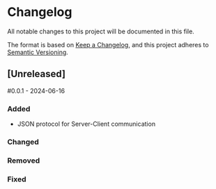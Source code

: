 # Changelog

All notable changes to this project will be documented in this file.

The format is based on [Keep a Changelog](https://keepachangelog.com/en/1.1.0/),
and this project adheres to [Semantic Versioning](https://semver.org/spec/v2.0.0.html).

## [Unreleased]

#0.0.1 - 2024-06-16

### Added
- JSON protocol for Server-Client communication

### Changed

### Removed

### Fixed
